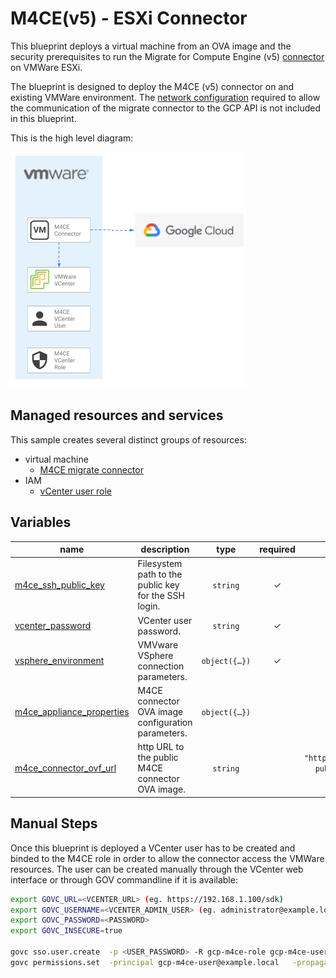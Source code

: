 # M4CE(v5) - ESXi Connector

This blueprint deploys a virtual machine from an OVA image and the security prerequisites to run the Migrate for Compute Engine (v5) [connector](https://cloud.google.com/migrate/compute-engine/docs/5.0/how-to/migrate-connector) on VMWare ESXi.

The blueprint is designed to deploy the M4CE (v5) connector on and existing VMWare environment. The [network configuration](https://cloud.google.com/migrate/compute-engine/docs/5.0/concepts/architecture#migration_architecture) required to allow the communication of the migrate connector to the GCP API is not included in this blueprint.

This is the high level diagram:

![High-level diagram](diagram.png "High-level diagram")

## Managed resources and services

This sample creates several distinct groups of resources:

- virtual machine
  - [M4CE migrate connector](https://cloud.google.com/migrate/compute-engine/docs/5.0/how-to/migrate-connector#installing_the_migrate_connector) 
- IAM
  - [vCenter user role](https://cloud.google.com/migrate/compute-engine/docs/5.0/how-to/migrate-connector#step-1)
<!-- BEGIN TFDOC -->

## Variables

| name | description | type | required | default |
|---|---|:---:|:---:|:---:|
| [m4ce_ssh_public_key](variables.tf#L43) | Filesystem path to the public key for the SSH login. | <code>string</code> | ✓ |  |
| [vcenter_password](variables.tf#L48) | VCenter user password. | <code>string</code> | ✓ |  |
| [vsphere_environment](variables.tf#L53) | VMVware VSphere connection parameters. | <code title="object&#40;&#123;&#10;  vcenter_ip    &#61; string&#10;  vcenter_user  &#61; string&#10;  data_center   &#61; string&#10;  resource_pool &#61; string&#10;  host_ip       &#61; string&#10;  datastore     &#61; string&#10;  virtual_net   &#61; string&#10;&#125;&#41;">object&#40;&#123;&#8230;&#125;&#41;</code> | ✓ |  |
| [m4ce_appliance_properties](variables.tf#L15) | M4CE connector OVA image configuration parameters. | <code title="object&#40;&#123;&#10;  hostname &#61; string&#10;  ip0      &#61; string&#10;  netmask0 &#61; string&#10;  gateway  &#61; string&#10;  DNS      &#61; string&#10;  proxy    &#61; string&#10;  route0   &#61; string&#10;&#125;&#41;">object&#40;&#123;&#8230;&#125;&#41;</code> |  | <code title="&#123;&#10;  &#34;hostname&#34; &#61; &#34;gcp-m4ce-connector&#34;&#10;  &#34;ip0&#34;      &#61; &#34;0.0.0.0&#34;&#10;  &#34;netmask0&#34; &#61; &#34;0.0.0.0&#34;&#10;  &#34;gateway&#34;  &#61; &#34;0.0.0.0&#34;&#10;  &#34;DNS&#34;      &#61; &#34;&#34;&#10;  &#34;proxy&#34;    &#61; &#34;&#34;&#10;  &#34;route0&#34;   &#61; &#34;&#34;&#10;&#125;">&#123;&#8230;&#125;</code> |
| [m4ce_connector_ovf_url](variables.tf#L37) | http URL to the public M4CE connector OVA image. | <code>string</code> |  | <code>&#34;https:&#47;&#47;storage.googleapis.com&#47;vmmigration-public-artifacts&#47;migrate-connector-2-0-1663.ova&#34;</code> |

<!-- END TFDOC -->
## Manual Steps
Once this blueprint is deployed a VCenter user has to be created and binded to the M4CE role in order to allow the connector access the VMWare resources.
The user can be created manually through the VCenter web interface or through GOV commandline if it is available:
```bash
export GOVC_URL=<VCENTER_URL> (eg. https://192.168.1.100/sdk)
export GOVC_USERNAME=<VCENTER_ADMIN_USER> (eg. administrator@example.local)
export GOVC_PASSWORD=<PASSWORD>
export GOVC_INSECURE=true

govc sso.user.create  -p <USER_PASSWORD> -R gcp-m4ce-role gcp-m4ce-user
govc permissions.set  -principal gcp-m4ce-user@example.local   -propagate=true  -role gcp-m4ce-role
```
